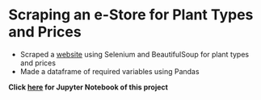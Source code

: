 # Scraping an e-Store for Plant Types and Prices
- Scraped a <a href="https://planetdesert.com/collections/cactus">website</a> using Selenium and BeautifulSoup for plant types and prices
- Made a dataframe of required variables using Pandas  

**Click [here](nbviewer.org/github/hussam95/Portfolio/blob/scraping-a-website-for-prices/Scraping_video.ipynb) for Jupyter Notebook of this project**
